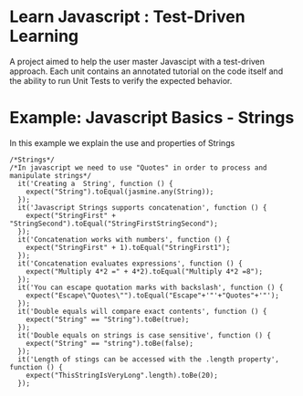 Learn Javascript : Test-Driven Learning
================

A project aimed to help the user master Javascipt with a test-driven approach. Each unit contains an annotated tutorial on the code itself and the ability to run Unit Tests to verify the expected behavior.

Example: Javascript Basics - Strings
====================
In this example we explain the use and properties of Strings 
<!--  -->
    /*Strings*/
    /*In javascript we need to use "Quotes" in order to process and manipulate strings*/
      it('Creating a  String', function () {
        expect("String").toEqual(jasmine.any(String));
      });
      it('Javascript Strings supports concatenation', function () {
        expect("StringFirst" + "StringSecond").toEqual("StringFirstStringSecond");
      });
      it('Concatenation works with numbers', function () {
        expect("StringFirst" + 1).toEqual("StringFirst1");
      });
      it('Concatenation evaluates expressions', function () {
        expect("Multiply 4*2 =" + 4*2).toEqual("Multiply 4*2 =8");
      });
      it('You can escape quotation marks with backslash', function () {
        expect("Escape\"Quotes\"").toEqual("Escape"+'"'+"Quotes"+'"');
      });
      it('Double equals will compare exact contents', function () {
        expect("String" == "String").toBe(true);
      });
      it('Double equals on strings is case sensitive', function () {
        expect("String" == "string").toBe(false);
      });
      it('Length of stings can be accessed with the .length property', function () {
        expect("ThisStringIsVeryLong".length).toBe(20);
      });
